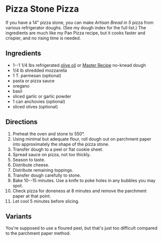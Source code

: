 # Pizza Stone Pizza

If you have a 14" pizza stone, you can make _Artisan Bread in 5_ pizza from various refrigerator doughs.  (See my dough index for the full list.)  The ingredients are much like my Pan Pizza recipe, but it cooks faster and crispier, and no rising time is needed.

## Ingredients

* 1--1 1/4 lbs refrigerated [olive oil](../bread/oliveOil.md) or [Master Recipe](../bread/master.md) no-knead dough
* 1/4 lb shredded mozzarella
* 1 T. parmesan (optional)
* pasta or pizza sauce
* oregano
* basil
* sliced garlic or garlic powder
* 1 can anchovies (optional)
* sliced olives (optional)


## Directions

1. Preheat the oven and stone to 550°.
2. Using minimal but adequate flour, roll dough out on parchment paper into approximately the shape of the pizza stone.
3. Transfer dough to a peel or flat cookie sheet.
3. Spread sauce on pizza, not too thickly.
4. Season to taste.
5. Distribute cheese.
6. Distribute remaining toppings.
7. Transfer dough carefully to stone.
7. Bake 10--15 minutes.  Use a knife to poke holes in any bubbles you may spot.
8. Check pizza for doneness at 8 minutes and remove the parchment paper at that point.
9. Let cool 5 minutes before slicing.

## Variants

You're supposed to use a floured peel, but that's just too difficult compared to the parchment paper method.
